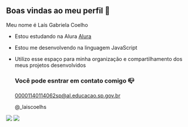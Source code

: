 ## Boas vindas ao meu perfil 💜

Meu nome é Laís Gabriela Coelho

- Estou estudando na Alura [Alura](https://www.alura.com.br)
- Estou me desenvolvendo na linguagem JavaScript
- Utilizo esse espaço para minha organização e compartilhamento dos meus projetos desenvolvidos

  ### Você pode esntrar em contato comigo 📪

  00001140114062sp@al.educacao.sp.gov.br
  
  @_laiscoelhs

![](https://tenor.com/pt-BR/view/panda-love-gif-20360930)
![](https://media1.tenor.com/m/jxnkGfsUyYUAAAAd/maya-massafera-tchau.gif)
